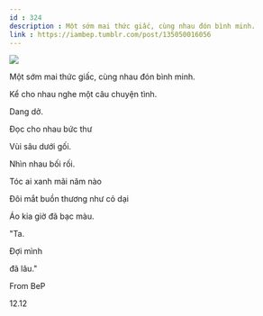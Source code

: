 ```yaml
---
id : 324
description : Một sớm mai thức giấc, cùng nhau đón bình minh.
link : https://iambep.tumblr.com/post/135050016056
---
```


![](https://64.media.tumblr.com/244f50df245ff2b432d07f376b5d81ac/tumblr_nz94pw6OEW1u3a9rjo1_1280.jpg)

Một sớm mai thức giấc, cùng nhau đón bình minh.

Kể cho nhau nghe một câu chuyện tình.

Dang dở.

Đọc cho nhau bức thư

Vùi sâu dưới gối.

Nhìn nhau bối rối.

Tóc ai xanh mãi năm nào

Đôi mắt buồn thương như cỏ dại

Áo kia giờ đã bạc màu.

"Ta.

Đợi mình

đã lâu."

From BeP

12.12